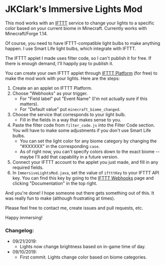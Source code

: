 # JKClark's Immersive Lights Mod

This mod works with an [IFTTT](https://ifttt.com/) service to change your lights to a specific color based on your current biome in Minecraft. Currently works with Minecraft/Forge 1.14.

Of course, you need to have IFTTT-compatible light bulbs to make anything happen. I use Smart Life light bulbs, which integrate with IFTTT.

The IFTTT applet I made uses filter code, so I can't publish it for free. If there is enough demand, I'll happily pay to publish it.

You can create your own IFTTT applet through [IFTTT Platform](https://platform.ifttt.com) (for free) to make the mod work with your lights. Here are the steps:

1. Create an an applet on IFTTT Platform.
2. Choose "Webhooks" as your trigger.
    - For "Field label" put "Event Name" (I'm not actually sure if this matters).
    - For "Default value" put `minecraft_biome_changed`.
3. Choose the service that corresponds to your light bulb.
    - Fill in the fields in a way that makes sense to you.
4. Paste the filter code from `filter_code.js` into the Filter Code section. You will have to make some adjustments if you don't use Smart Life bulbs.
    - You can set the light color for any biome category by changing the "#XXXXXX" in the corresponding `case`.
    - As of right now, you can't specify colors down to the exact biome -- maybe I'll add that capability in a future version.
5. Connect your IFTTT account to the applet you just made, and fill in any required fields.
5. In `ImmersiveLightsMod.java`, set the value of `iftttKey` to your IFTTT API key. You can find this key by going to the [IFTTT Webhooks](https://ifttt.com/maker_webhooks) page and clicking "Documentation" in the top right.

And you're done! I hope someone out there gets something out of this. It was really fun to make (although frustrating at times).

Please feel free to contact me, create issues and pull requests, etc.

Happy immersing!

### Changelog:
- 09/21/2019:
    - Lights now change brightness based on in-game time of day.
- 09/10/2019:
    - First commit. Lights change color based on biome categories.
